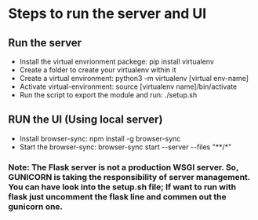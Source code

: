 # Steps to run the server and UI
## Run the server
- Install the virtual envrionment packege: pip install virtualenv
- Create a folder to create your virtualenv within it
- Create a virtual environment: python3 -m virtualenv [virtual env-name]
- Activate virtual-environment: source [virtualenv name]/bin/activate
- Run the script to export the module and run: ./setup.sh

<!-- - export app module -> export FLASK_APP="app" -->
<!--     - by gunicorn: 
        - gunicorn -w 4 --reload -b localhost:5000 "app:app"
    - by flask: 
        - flask run -->

## RUN the UI (Using local server)
- Install browser-sync: npm install -g browser-sync
- Start the browser-sync: browser-sync start --server --files "**/*"
  

 ### Note: The Flask server is not a production WSGI server. So, GUNICORN is taking the responsibility of server management. You can have look into the setup.sh file; If want to run with flask just uncomment the flask line and commen out the gunicorn one.
